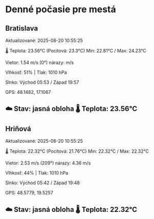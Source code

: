 ﻿# Denné počasie pre mestá

## Bratislava
Aktualizované: 2025-08-20 10:55:25

🌡️ Teplota: 23.56°C 
(Pocitová: 23.3°C)
Min: 22.81°C / Max: 24.23°C

Vietor: 1.54 m/s    (0°) 
nárazy:  m/s

Vlhkosť: 51% | Tlak: 1010 hPa

Slnko: Východ 05:53 / Západ 19:57

GPS: 48.1482, 17.1067

☁️ Stav: jasná obloha        🌡️ Teplota: 23.56°C
---

## Hriňová
Aktualizované: 2025-08-20 10:55:25

🌡️ Teplota: 22.32°C 
(Pocitová: 21.76°C)
Min: 22.32°C / Max: 22.32°C

Vietor: 2.53 m/s (209°)
nárazy: 4.36 m/s

Vlhkosť: 44% | Tlak: 1010 hPa

Slnko: Východ 05:42 / Západ 19:48

GPS: 48.5779, 19.5257

☁️ Stav: jasná obloha        🌡️ Teplota: 22.32°C
---
